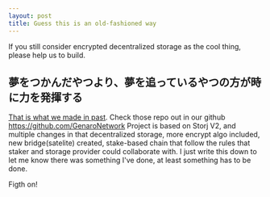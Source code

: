 ```yaml
---
layout: post
title: Guess this is an old-fashioned way
---
```

If you still consider encrypted decentralized storage as the cool thing, please help us to build.
## 夢をつかんだやつより、夢を追っているやつの方が時に力を発揮する ##
[That is what we made in past](https://medium.com/@GenaroNetwork).
Check those repo out in our github <https://github.com/GenaroNetwork>
Project is based on Storj V2, and multiple changes in that decentralized storage, more encrypt algo included, new bridge(satelite) created,
stake-based chain that follow the rules that staker and storage provider could collaborate with.
I just write this down to let me know there was something I've done, at least something has to be done.

Figth on! 
